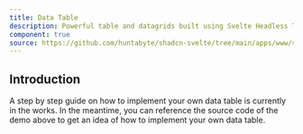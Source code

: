 ```yaml
---
title: Data Table
description: Powerful table and datagrids built using Svelte Headless Table.
component: true
source: https://github.com/huntabyte/shadcn-svelte/tree/main/apps/www/src/lib/registry/default/examples/data-table-demo.svelte
---
```


<script>
    import { ComponentPreview, ManualInstall } from '@/components/feedreader'
</script>

<ComponentPreview name="data-table-demo">

<div />

</ComponentPreview>

## Introduction

A step by step guide on how to implement your own data table is currently in the works. In the meantime, you can reference the source code of the demo above to get an idea of how to implement your own data table.

